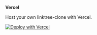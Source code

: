 **Vercel**

Host your own linktree-clone with Vercel.

[![Deploy with Vercel](https://vercel.com/button)](https://vercel.com/new/clone?repository-url=https://github.com/mujamilhaikal/linktree-clone/)
